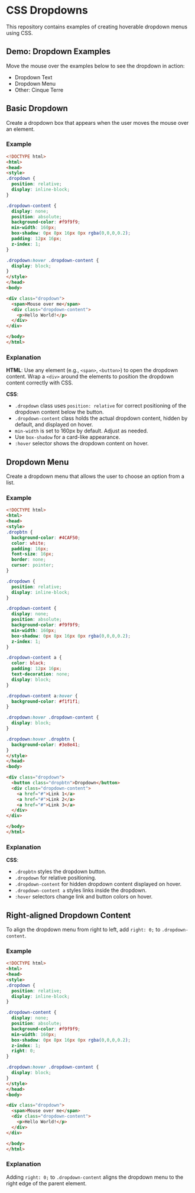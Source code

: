 # CSS Dropdowns
This repository contains examples of creating hoverable dropdown menus using CSS.
## Demo: Dropdown Examples
Move the mouse over the examples below to see the dropdown in action:

- Dropdown Text
- Dropdown Menu
- Other: Cinque Terre

## Basic Dropdown

Create a dropdown box that appears when the user moves the mouse over an element.

### Example

```html
<!DOCTYPE html>
<html>
<head>
<style>
.dropdown {
  position: relative;
  display: inline-block;
}

.dropdown-content {
  display: none;
  position: absolute;
  background-color: #f9f9f9;
  min-width: 160px;
  box-shadow: 0px 8px 16px 0px rgba(0,0,0,0.2);
  padding: 12px 16px;
  z-index: 1;
}

.dropdown:hover .dropdown-content {
  display: block;
}
</style>
</head>
<body>

<div class="dropdown">
  <span>Mouse over me</span>
  <div class="dropdown-content">
    <p>Hello World!</p>
  </div>
</div>

</body>
</html>
```

### Explanation

**HTML**: Use any element (e.g., `<span>`, `<button>`) to open the dropdown content. Wrap a `<div>` around the elements to position the dropdown content correctly with CSS.

**CSS**:
- `.dropdown` class uses `position: relative` for correct positioning of the dropdown content below the button.
- `.dropdown-content` class holds the actual dropdown content, hidden by default, and displayed on hover.
- `min-width` is set to 160px by default. Adjust as needed.
- Use `box-shadow` for a card-like appearance.
- `:hover` selector shows the dropdown content on hover.

## Dropdown Menu

Create a dropdown menu that allows the user to choose an option from a list.

### Example

```html
<!DOCTYPE html>
<html>
<head>
<style>
.dropbtn {
  background-color: #4CAF50;
  color: white;
  padding: 16px;
  font-size: 16px;
  border: none;
  cursor: pointer;
}

.dropdown {
  position: relative;
  display: inline-block;
}

.dropdown-content {
  display: none;
  position: absolute;
  background-color: #f9f9f9;
  min-width: 160px;
  box-shadow: 0px 8px 16px 0px rgba(0,0,0,0.2);
  z-index: 1;
}

.dropdown-content a {
  color: black;
  padding: 12px 16px;
  text-decoration: none;
  display: block;
}

.dropdown-content a:hover {
  background-color: #f1f1f1;
}

.dropdown:hover .dropdown-content {
  display: block;
}

.dropdown:hover .dropbtn {
  background-color: #3e8e41;
}
</style>
</head>
<body>

<div class="dropdown">
  <button class="dropbtn">Dropdown</button>
  <div class="dropdown-content">
    <a href="#">Link 1</a>
    <a href="#">Link 2</a>
    <a href="#">Link 3</a>
  </div>
</div>

</body>
</html>
```

### Explanation

**CSS**:
- `.dropbtn` styles the dropdown button.
- `.dropdown` for relative positioning.
- `.dropdown-content` for hidden dropdown content displayed on hover.
- `.dropdown-content a` styles links inside the dropdown.
- `:hover` selectors change link and button colors on hover.

## Right-aligned Dropdown Content

To align the dropdown menu from right to left, add `right: 0;` to `.dropdown-content`.

### Example

```html
<!DOCTYPE html>
<html>
<head>
<style>
.dropdown {
  position: relative;
  display: inline-block;
}

.dropdown-content {
  display: none;
  position: absolute;
  background-color: #f9f9f9;
  min-width: 160px;
  box-shadow: 0px 8px 16px 0px rgba(0,0,0,0.2);
  z-index: 1;
  right: 0;
}

.dropdown:hover .dropdown-content {
  display: block;
}
</style>
</head>
<body>

<div class="dropdown">
  <span>Mouse over me</span>
  <div class="dropdown-content">
    <p>Hello World!</p>
  </div>
</div>

</body>
</html>
```

### Explanation

Adding `right: 0;` to `.dropdown-content` aligns the dropdown menu to the right edge of the parent element.

